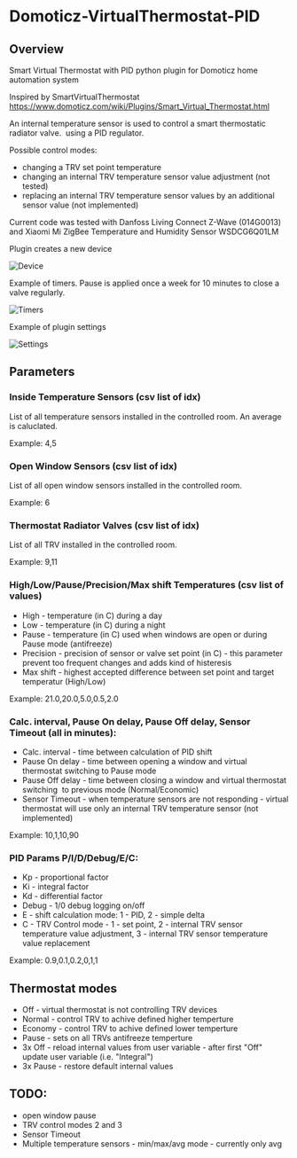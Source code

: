 # Domoticz-VirtualThermostat-PID

## Overview
Smart Virtual Thermostat with PID python plugin for Domoticz home automation system

Inspired by SmartVirtualThermostat https://www.domoticz.com/wiki/Plugins/Smart_Virtual_Thermostat.html

An internal temperature sensor is used to control a smart thermostatic radiator valve.  using a PID regulator.

Possible control modes:
- changing a TRV set point temperature
- changing an internal TRV temperature sensor value adjustment (not tested)
- replacing an internal TRV temperature sensor values by an additional sensor value (not implemented)

Current code was tested with Danfoss Living Connect Z-Wave (014G0013) and Xiaomi Mi ZigBee Temperature and Humidity Sensor WSDCG6Q01LM

Plugin creates a new device

![Device](https://user-images.githubusercontent.com/74839419/101463532-d1c3f200-393d-11eb-8ec5-b9ee874c3af2.png)

Example of timers. Pause is applied once a week for 10 minutes to close a valve regularly.

![Timers](https://user-images.githubusercontent.com/74839419/101463492-c670c680-393d-11eb-911e-8d8c8d6e7bbd.png)

Example of plugin settings

![Settings](https://user-images.githubusercontent.com/74839419/101463418-ad681580-393d-11eb-961a-0f9b63df3d25.png)

## Parameters

### Inside Temperature Sensors (csv list of idx)
List of all temperature sensors installed in the controlled room. An average is caluclated.

Example: 4,5

### Open Window Sensors (csv list of idx)
List of all open window sensors installed in the controlled room. 

Example: 6

### Thermostat Radiator Valves (csv list of idx)
List of all TRV installed in the controlled room. 

Example: 9,11

### High/Low/Pause/Precision/Max shift Temperatures (csv list of values)
* High - temperature (in C) during a day
* Low - temperature (in C) during a night
* Pause - temperature (in C) used when windows are open or during Pause mode (antifreeze)
* Precision - precision of sensor or valve set point (in C) - this parameter prevent too frequent changes  and adds kind of histeresis
* Max shift - highest accepted difference between set point and target temperatur (High/Low)

Example: 21.0,20.0,5.0,0.5,2.0

### Calc. interval, Pause On delay, Pause Off delay, Sensor Timeout (all in minutes):
* Calc. interval - time between calculation of PID shift
* Pause On delay - time between opening a window and virtual thermostat switching to Pause mode
* Pause Off delay - time between closing a window and virtual thermostat switching  to previous mode (Normal/Economic)
* Sensor Timeout - when temperature sensors are not responding - virtual thermostat will use only an internal TRV temperature sensor (not implemented)

Example: 10,1,10,90

### PID Params P/I/D/Debug/E/C:
* Kp - proportional factor
* Ki - integral factor
* Kd - differential factor
* Debug - 1/0 debug logging on/off
* E - shift calculation mode: 1 - PID, 2 - simple delta
* C - TRV Control mode - 1 - set point, 2 - internal TRV sensor temperature value adjustment, 3 - internal TRV sensor temperature value replacement

Example: 0.9,0.1,0.2,0,1,1

## Thermostat modes
* Off - virtual thermostat is not controlling TRV devices
* Normal - control TRV to achive defined higher temperture
* Economy - control TRV to achive defined lower temperture
* Pause - sets on all TRVs antifreeze temperture
* 3x Off - reload internal values from user variable - after first "Off" update user variable (i.e. "Integral")
* 3x Pause - restore default internal values

## TODO:
- open window pause
- TRV control modes 2 and 3
- Sensor Timeout
- Multiple temperature sensors - min/max/avg mode - currently only avg
